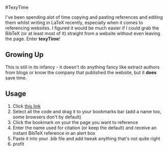 #TexyTime

I've been spending alot of time copying and pasting references and editing them whilst writing in LaTeX recently, especially when it comes to referencing websites. I figured it would be much easier if I could grab the BibTeX (or at least most of it) straight from a website without even leaving the page. Enter __texyTime__!

## Growing Up

This is still in its infancy - it doesn't do anything fancy like extract authors from blogs or know the company that published the website, but it __does__ save time.

## Usage

1. Click [this link](https://raw.githubusercontent.com/DCRichards/texyTime/master/texytime.js)
2. Select all the code and drag it to your bookmarks bar (add a name too, some browsers don't by default)
2. Click the bookmark on your the page you want to reference
3. Enter the name used for citation (or keep the default) and receive an instant BibTeX reference in an alert box
4. Paste it into your .bib file and add tweak anything that's not quite right
5. profit